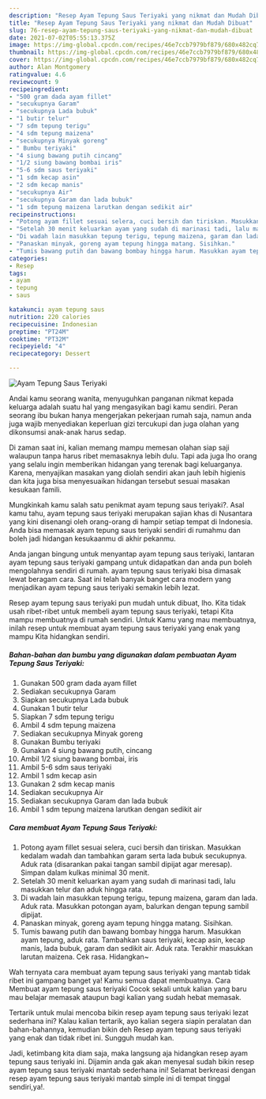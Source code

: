 ```yaml
---
description: "Resep Ayam Tepung Saus Teriyaki yang nikmat dan Mudah Dibuat"
title: "Resep Ayam Tepung Saus Teriyaki yang nikmat dan Mudah Dibuat"
slug: 76-resep-ayam-tepung-saus-teriyaki-yang-nikmat-dan-mudah-dibuat
date: 2021-07-02T05:55:13.375Z
image: https://img-global.cpcdn.com/recipes/46e7ccb7979bf879/680x482cq70/ayam-tepung-saus-teriyaki-foto-resep-utama.jpg
thumbnail: https://img-global.cpcdn.com/recipes/46e7ccb7979bf879/680x482cq70/ayam-tepung-saus-teriyaki-foto-resep-utama.jpg
cover: https://img-global.cpcdn.com/recipes/46e7ccb7979bf879/680x482cq70/ayam-tepung-saus-teriyaki-foto-resep-utama.jpg
author: Alan Montgomery
ratingvalue: 4.6
reviewcount: 9
recipeingredient:
- "500 gram dada ayam fillet"
- "secukupnya Garam"
- "secukupnya Lada bubuk"
- "1 butir telur"
- "7 sdm tepung terigu"
- "4 sdm tepung maizena"
- "secukupnya Minyak goreng"
- " Bumbu teriyaki"
- "4 siung bawang putih cincang"
- "1/2 siung bawang bombai iris"
- "5-6 sdm saus teriyaki"
- "1 sdm kecap asin"
- "2 sdm kecap manis"
- "secukupnya Air"
- "secukupnya Garam dan lada bubuk"
- "1 sdm tepung maizena larutkan dengan sedikit air"
recipeinstructions:
- "Potong ayam fillet sesuai selera, cuci bersih dan tiriskan. Masukkan kedalam wadah dan tambahkan garam serta lada bubuk secukupnya. Aduk rata (disarankan pakai tangan sambil dipijat agar meresap). Simpan dalam kulkas minimal 30 menit."
- "Setelah 30 menit keluarkan ayam yang sudah di marinasi tadi, lalu masukkan telur dan aduk hingga rata."
- "Di wadah lain masukkan tepung terigu, tepung maizena, garam dan lada. Aduk rata. Masukkan potongan ayam, balurkan dengan tepung sambil dipijat."
- "Panaskan minyak, goreng ayam tepung hingga matang. Sisihkan."
- "Tumis bawang putih dan bawang bombay hingga harum. Masukkan ayam tepung, aduk rata. Tambahkan saus teriyaki, kecap asin, kecap manis, lada bubuk, garam dan sedikit air. Aduk rata. Terakhir masukkan larutan maizena. Cek rasa. Hidangkan~"
categories:
- Resep
tags:
- ayam
- tepung
- saus

katakunci: ayam tepung saus 
nutrition: 220 calories
recipecuisine: Indonesian
preptime: "PT24M"
cooktime: "PT32M"
recipeyield: "4"
recipecategory: Dessert

---
```



![Ayam Tepung Saus Teriyaki](https://img-global.cpcdn.com/recipes/46e7ccb7979bf879/680x482cq70/ayam-tepung-saus-teriyaki-foto-resep-utama.jpg)

Andai kamu seorang wanita, menyuguhkan panganan nikmat kepada keluarga adalah suatu hal yang mengasyikan bagi kamu sendiri. Peran seorang ibu bukan hanya mengerjakan pekerjaan rumah saja, namun anda juga wajib menyediakan keperluan gizi tercukupi dan juga olahan yang dikonsumsi anak-anak harus sedap.

Di zaman  saat ini, kalian memang mampu memesan olahan siap saji walaupun tanpa harus ribet memasaknya lebih dulu. Tapi ada juga lho orang yang selalu ingin memberikan hidangan yang terenak bagi keluarganya. Karena, menyajikan masakan yang diolah sendiri akan jauh lebih higienis dan kita juga bisa menyesuaikan hidangan tersebut sesuai masakan kesukaan famili. 



Mungkinkah kamu salah satu penikmat ayam tepung saus teriyaki?. Asal kamu tahu, ayam tepung saus teriyaki merupakan sajian khas di Nusantara yang kini disenangi oleh orang-orang di hampir setiap tempat di Indonesia. Anda bisa memasak ayam tepung saus teriyaki sendiri di rumahmu dan boleh jadi hidangan kesukaanmu di akhir pekanmu.

Anda jangan bingung untuk menyantap ayam tepung saus teriyaki, lantaran ayam tepung saus teriyaki gampang untuk didapatkan dan anda pun boleh mengolahnya sendiri di rumah. ayam tepung saus teriyaki bisa dimasak lewat beragam cara. Saat ini telah banyak banget cara modern yang menjadikan ayam tepung saus teriyaki semakin lebih lezat.

Resep ayam tepung saus teriyaki pun mudah untuk dibuat, lho. Kita tidak usah ribet-ribet untuk membeli ayam tepung saus teriyaki, tetapi Kita mampu membuatnya di rumah sendiri. Untuk Kamu yang mau membuatnya, inilah resep untuk membuat ayam tepung saus teriyaki yang enak yang mampu Kita hidangkan sendiri.

<!--inarticleads1-->

##### Bahan-bahan dan bumbu yang digunakan dalam pembuatan Ayam Tepung Saus Teriyaki:

1. Gunakan 500 gram dada ayam fillet
1. Sediakan secukupnya Garam
1. Siapkan secukupnya Lada bubuk
1. Gunakan 1 butir telur
1. Siapkan 7 sdm tepung terigu
1. Ambil 4 sdm tepung maizena
1. Sediakan secukupnya Minyak goreng
1. Gunakan  Bumbu teriyaki
1. Gunakan 4 siung bawang putih, cincang
1. Ambil 1/2 siung bawang bombai, iris
1. Ambil 5-6 sdm saus teriyaki
1. Ambil 1 sdm kecap asin
1. Gunakan 2 sdm kecap manis
1. Sediakan secukupnya Air
1. Sediakan secukupnya Garam dan lada bubuk
1. Ambil 1 sdm tepung maizena larutkan dengan sedikit air




<!--inarticleads2-->

##### Cara membuat Ayam Tepung Saus Teriyaki:

1. Potong ayam fillet sesuai selera, cuci bersih dan tiriskan. Masukkan kedalam wadah dan tambahkan garam serta lada bubuk secukupnya. Aduk rata (disarankan pakai tangan sambil dipijat agar meresap). Simpan dalam kulkas minimal 30 menit.
1. Setelah 30 menit keluarkan ayam yang sudah di marinasi tadi, lalu masukkan telur dan aduk hingga rata.
1. Di wadah lain masukkan tepung terigu, tepung maizena, garam dan lada. Aduk rata. Masukkan potongan ayam, balurkan dengan tepung sambil dipijat.
1. Panaskan minyak, goreng ayam tepung hingga matang. Sisihkan.
1. Tumis bawang putih dan bawang bombay hingga harum. Masukkan ayam tepung, aduk rata. Tambahkan saus teriyaki, kecap asin, kecap manis, lada bubuk, garam dan sedikit air. Aduk rata. Terakhir masukkan larutan maizena. Cek rasa. Hidangkan~




Wah ternyata cara membuat ayam tepung saus teriyaki yang mantab tidak ribet ini gampang banget ya! Kamu semua dapat membuatnya. Cara Membuat ayam tepung saus teriyaki Cocok sekali untuk kalian yang baru mau belajar memasak ataupun bagi kalian yang sudah hebat memasak.

Tertarik untuk mulai mencoba bikin resep ayam tepung saus teriyaki lezat sederhana ini? Kalau kalian tertarik, ayo kalian segera siapin peralatan dan bahan-bahannya, kemudian bikin deh Resep ayam tepung saus teriyaki yang enak dan tidak ribet ini. Sungguh mudah kan. 

Jadi, ketimbang kita diam saja, maka langsung aja hidangkan resep ayam tepung saus teriyaki ini. Dijamin anda gak akan menyesal sudah bikin resep ayam tepung saus teriyaki mantab sederhana ini! Selamat berkreasi dengan resep ayam tepung saus teriyaki mantab simple ini di tempat tinggal sendiri,ya!.

